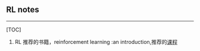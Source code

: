 ## RL notes
----
[TOC]
1. RL 推荐的书籍，reinforcement learning :an introduction,推荐的[课程](http://www0.cs.ucl.ac.uk/staff/d.silver/web/Teaching.html)